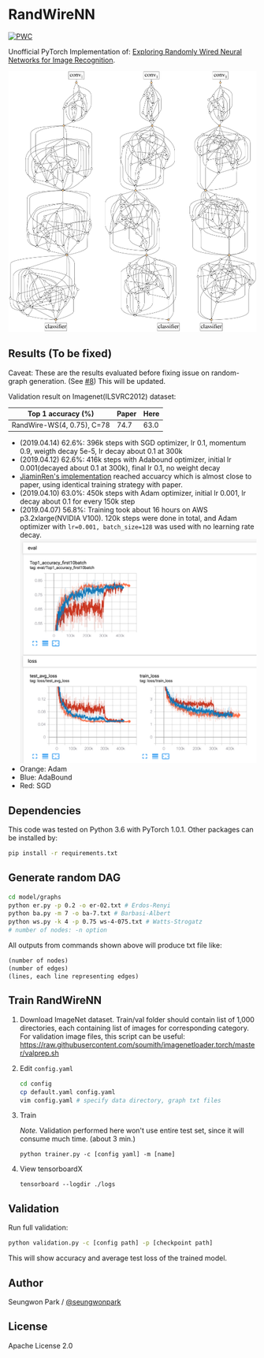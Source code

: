# RandWireNN

[![PWC](https://img.shields.io/endpoint.svg?url=https://paperswithcode.com/badge/exploring-randomly-wired-neural-networks-for/image-classification-imagenet-image-reco)](https://paperswithcode.com/sota/image-classification-imagenet-image-reco?p=exploring-randomly-wired-neural-networks-for)

Unofficial PyTorch Implementation of:
[Exploring Randomly Wired Neural Networks for Image Recognition](https://arxiv.org/abs/1904.01569).

![](./assets/teaser.png)

## Results (To be fixed)

Caveat: These are the results evaluated before fixing issue on random-graph generation. (See [#8](https://github.com/seungwonpark/RandWireNN/issues/8)) This will be updated.

Validation result on Imagenet(ILSVRC2012) dataset:

| Top 1 accuracy (%)         | Paper | Here      |
| -------------------------- | ----- | --------- |
| RandWire-WS(4, 0.75), C=78 | 74.7  | 63.0      |


- (2019.04.14) 62.6%: 396k steps with SGD optimizer, lr 0.1, momentum 0.9, weigth decay 5e-5, lr decay about 0.1 at 300k
- (2019.04.12) 62.6%: 416k steps with Adabound optimizer, initial lr 0.001(decayed about 0.1 at 300k), final lr 0.1, no weight decay 
- [JiaminRen's implementation](https://github.com/JiaminRen/RandWireNN) reached accuarcy which is almost close to paper, using identical training strategy with paper.
- (2019.04.10) 63.0%: 450k steps with Adam optimizer, initial lr 0.001, lr decay about 0.1 for every 150k step
- (2019.04.07) 56.8%: Training took about 16 hours on AWS p3.2xlarge(NVIDIA V100). 120k steps were done in total, and Adam optimizer with `lr=0.001, batch_size=128` was used with no learning rate decay.
  ![](./assets/train-overall.png)
- Orange: Adam
- Blue: AdaBound
- Red: SGD

## Dependencies

This code was tested on Python 3.6 with PyTorch 1.0.1. Other packages can be installed by:
```bash
pip install -r requirements.txt
```

## Generate random DAG

```bash
cd model/graphs
python er.py -p 0.2 -o er-02.txt # Erdos-Renyi
python ba.py -m 7 -o ba-7.txt # Barbasi-Albert
python ws.py -k 4 -p 0.75 ws-4-075.txt # Watts-Strogatz
# number of nodes: -n option
```

All outputs from commands shown above will produce txt file like:
```
(number of nodes)
(number of edges)
(lines, each line representing edges)
```

## Train RandWireNN

1. Download ImageNet dataset. Train/val folder should contain list of 1,000 directories, each containing list of images for corresponding category. For validation image files, this script can be useful: https://raw.githubusercontent.com/soumith/imagenetloader.torch/master/valprep.sh
1. Edit `config.yaml`
    ```bash
    cd config
    cp default.yaml config.yaml
    vim config.yaml # specify data directory, graph txt files
    ```
1. Train

    *Note.* Validation performed here won't use entire test set, since it will consume much time. (about 3 min.)
    ```
    python trainer.py -c [config yaml] -m [name]
    ```
1. View tensorboardX
    ```
    tensorboard --logdir ./logs
    ```

## Validation

Run full validation:

```bash
python validation.py -c [config path] -p [checkpoint path]
```

This will show accuracy and average test loss of the trained model.


## Author

Seungwon Park / [@seungwonpark](http://swpark.me)

## License

Apache License 2.0
